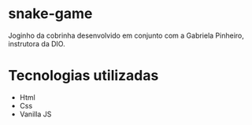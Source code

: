 # snake-game
Joginho da cobrinha desenvolvido em conjunto com a Gabriela Pinheiro, instrutora da DIO. 


# Tecnologias utilizadas

- Html
- Css
- Vanilla JS 
